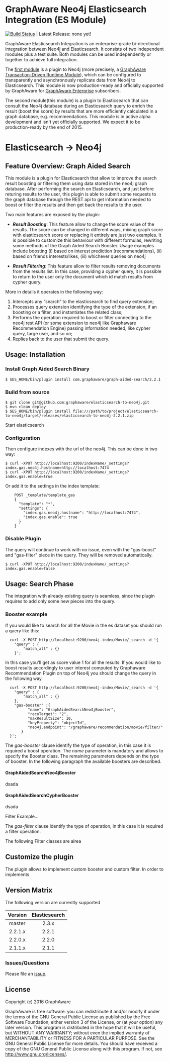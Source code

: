 GraphAware Neo4j Elasticsearch Integration (ES Module)
======================================================

[![Build Status](https://magnum.travis-ci.com/graphaware/elasticsearch-to-neo4j.svg?token=tFjWxABA1S1VaGsxdhvX)](https://magnum.travis-ci.org/graphaware/elasticsearch-to-neo4j) | Latest Release: none yet!

GraphAware Elasticsearch Integration is an enterprise-grade bi-directional integration between Neo4j and Elasticsearch.
It consists of two independent modules plus a test suite. Both modules can be used independently or together to achieve
full integration.

The [first module](https://github.com/graphaware/neo4j-to-elasticsearch) is a plugin to Neo4j (more precisely, a [GraphAware Transaction-Driven Runtime Module](https://github.com/graphaware/neo4j-framework/tree/master/runtime#graphaware-runtime)),
which can be configured to transparently and asynchronously replicate data from Neo4j to Elasticsearch. This module is now
production-ready and officially supported by GraphAware for  <a href="http://graphaware.com/enterprise/" target="_blank">GraphAware Enterprise</a> subscribers.

The second module(this module) is a plugin to Elasticsearch that can consult the Neo4j database during an Elasticsearch query to enrich
the result (boost the score) by results that are more efficiently calculated in a graph database, e.g. recommendations.
This module is in active alpha development and isn't yet officially supported. We expect it to be production-ready by
the end of 2015.

# Elasticsearch -> Neo4j

## Feature Overview: Graph Aided Search

This module is a plugin for Elasticsearch that allow to improve the search result boosting or filtering them using data stored in the neo4j graph database. 
After performing the search on Elasticsearch, and just before returing results to the user, this plugin is able to submit some requests 
to the graph database through the REST api to get information needed to boost or filter the results and then get back the results to the user.

Two main features are exposed by the plugin: 

* **_Result Boosting_**: This feature allow to change the score value of the results. The score can be changed in different ways, 
mixing graph score with elasticsearch score or replacing it entirely are just two examples. 
It is possible to customize this behaviour with different formulas, rewriting some methods of the Graph Aided Search Booster. 
Usage examples include boosting (i) based on interest prediction (recommendations), (ii) based on friends interests/likes, (iii) whichever queries on neo4j
 
* **_Result Filtering_**: This feature allow to filter results removing documents from the results list. In this case, providing a cypher query, it is possible to return to the user only the document which id match results from cypher query.

More in details it operates in the following way:

1. Intercepts any “search” to the elasticsearch to find query extension;
2. Processes query extension identifying the type of the extension, if an boosting or a filter, and instantiates the related class;
3. Performs the operation required to boost or filter connecting to the neo4j rest API (or some extension to neo4j like Graphaware Recommendation Engine)
passing information needed, like cypher query, targe user, and so on;
4. Replies back to the user that submit the query.

## Usage: Installation

### Install Graph Aided Search Binary

    $ $ES_HOME/bin/plugin install com.graphaware/graph-aided-search/2.2.1

### Build from source

    $ git clone git@github.com:graphaware/elasticsearch-to-neo4j.git
    $ mvn clean deploy
    $ $ES_HOME/bin/plugin install file:///path/to/project/elasticsearch-to-neo4j/target/releases/elasticsearch-to-neo4j-2.2.1.zip
    
Start elasticsearch

### Configuration

Then configure indexes with the url of the neo4j. This can be done in two way:

    $ curl -XPUT http://localhost:9200/indexName/_settings?index.gas.neo4j.hostname=http://localhost:7474
    $ curl -XPUT http://localhost:9200/indexName/_settings?index.gas.enable=true

Or add it to the settings in the index template:

```
    POST _template/template_gas
    {
      "template": "*",
      "settings": {
        "index.gas.neo4j.hostname": "http://localhost:7474",
        "index.gas.enable": true
      }
    }
```

### Disable Plugin

The query will continue to work with no issue, even with the "gas-boost" and "gas-filter" piece in the query. They will be removed automatically.

    $ curl -XPUT http://localhost:9200/indexName/_settings?index.gas.enable=false

## Usage: Search Phase

The integration with already existing query is seamless, since the plugin requires to add only some new pieces into the query. 
### Booster example

If you would like to search for all the Movie in the es dataset you should run a query like this:

```
  curl -X POST http://localhost:9200/neo4j-index/Movie/_search -d '{
    "query" : {
        "match_all" : {}
    }';
```
In this case you'll get as score value 1 for all the results. If you would like to boost results accordingly to user interest computed by Graphaware 
Recommendation Plugin on top of Neo4j you should change the query in the following way.


```
  curl -X POST http://localhost:9200/neo4j-index/Movie/_search -d '{
    "query" : {
        "match_all" : {}
    },
    "gas-booster" :{
          "name": "GraphAidedSearchNeo4jBooster",
          "recoTarget": "2",
          "maxResultSize": 10,
          "keyProperty": "objectId",
          "neo4j.endpoint": "/graphaware/recommendation/movie/filter/"
       }
  }';
```
The _gas-booster_ clause identify the type of operation, in this case it is required a boost operation. 
The _name_ parameter is mandatory and allows to specify the Booster class. The remaining parameters depends on the type of booster.
In the following paragraph the available boosters are described.

#### GraphAidedSearchNeo4jBooster


dsada

#### GraphAidedSearchCypherBooster

dsada



Filter Example...


The _gas-filter_ clause identify the type of operation, in this case it is required a filter operation.

The following Filter classes are alrea




## Customize the plugin

The plugin allows to implement custom booster and custom filter. In order to implements 

## Version Matrix

The following version are currently supported

| Version   | Elasticsearch |
|:---------:|:-------------:|
| master    | 2.3.x         |
| 2.2.1.x   | 2.2.1         |
| 2.2.0.x   | 2.2.0         |
| 2.1.1.x   | 2.1.1         |

### Issues/Questions

Please file an [issue](https://github.com/graphaware/elasticsearch-to-neo4j/issues "issue").

License
-------

Copyright (c) 2016 GraphAware

GraphAware is free software: you can redistribute it and/or modify it under the terms of the GNU General Public License
as published by the Free Software Foundation, either version 3 of the License, or (at your option) any later version.
This program is distributed in the hope that it will be useful, but WITHOUT ANY WARRANTY; without even the implied
warranty of MERCHANTABILITY or FITNESS FOR A PARTICULAR PURPOSE. See the GNU General Public License for more details.
You should have received a copy of the GNU General Public License along with this program.
If not, see <http://www.gnu.org/licenses/>.

